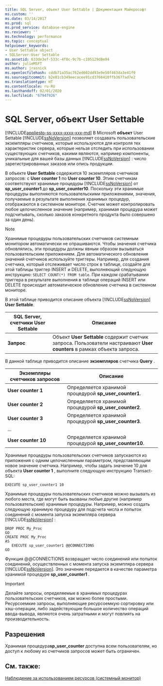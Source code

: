 ```yaml
---
title: SQL Server, объект User Settable | Документация Майкрософт
ms.custom: ''
ms.date: 03/14/2017
ms.prod: sql
ms.prod_service: database-engine
ms.reviewer: ''
ms.technology: performance
ms.topic: conceptual
helpviewer_keywords:
- User Settable object
- SQLServer:User Settable
ms.assetid: 633de3ef-533c-4f0c-9c7b-c105129d8e94
author: julieMSFT
ms.author: jrasnick
ms.openlocfilehash: cddb71a35ac762ed602dd93e9e50f463da3e41f9
ms.sourcegitcommit: b2e81cb349eecacee91cd3766410ffb3677ad7e2
ms.translationtype: HT
ms.contentlocale: ru-RU
ms.lasthandoff: 02/01/2020
ms.locfileid: "67947926"
---
```

# <a name="sql-server-user-settable-object"></a>SQL Server, объект User Settable
[!INCLUDE[appliesto-ss-xxxx-xxxx-xxx-md](../../includes/appliesto-ss-xxxx-xxxx-xxx-md.md)]
  В Microsoft **объект** User Settable [!INCLUDE[ssNoVersion](../../includes/ssnoversion-md.md)] позволяет создавать пользовательские экземпляры счетчиков, которые используются для контроля тех характеристик сервера, которые нельзя отследить при использовании существующих счетчиков, какими являются, например компоненты, уникальные для вашей базы данных [!INCLUDE[ssNoVersion](../../includes/ssnoversion-md.md)] : число зарегистрированных заказов или опись продукции.  
  
 В объекте **User Settable** содержится 10 экземпляров счетчиков запросов: с **User counter 1** по **User counter 10**. Этим счетчикам соответствуют хранимые процедуры [!INCLUDE[ssNoVersion](../../includes/ssnoversion-md.md)] от **sp_user_counter1** до **sp_user_counter10**. Поскольку эти хранимые процедуры выполняются пользовательскими приложениями, значения, получаемые в результате выполнения хранимых процедур, отображаются в системном мониторе. Счетчик может контролировать любое целочисленное значение (например, хранимая процедура может подсчитывать, сколько заказов конкретного продукта было совершено за один день).  
  
> [!NOTE]  
>  Хранимые процедуры пользовательских счетчиков системным монитором автоматически не опрашиваются. Чтобы значения счетчика обновлялись, эти процедуры должны явным образом вызываться пользовательским приложением. Для автоматического обновления значений счетчиков используйте триггеры. Например, для создания счетчика, который отслеживает число строк в таблице, создайте для этой таблицы триггер INSERT и DELETE, выполняющий следующую инструкцию: `SELECT COUNT(*) FROM table`. При каждом срабатывании триггера в результате выполнения в таблице операций INSERT или DELETE происходит автоматическое обновление счетчика в системном мониторе.  
  
 В этой таблице приводится описание объекта [!INCLUDE[ssNoVersion](../../includes/ssnoversion-md.md)] **User Settable**.  
  
|SQL Server, счетчики User Settable|Описание|  
|---------------------------------------|-----------------|  
|**Запрос**|Объект **User Settable** содержит счетчик запроса. Пользователи настраивают **User counters** в рамках объекта запроса.|  
  
 В данной таблице приводится описание **экземпляров** счетчика **Query** .  
  
|Экземпляры счетчиков запросов|Описание|  
|-----------------------------|-----------------|  
|**User counter 1**|Определяется хранимой процедурой **sp_user_counter1**.|  
|**User counter 2**|Определяется хранимой процедурой **sp_user_counter2**.|  
|**User counter 3**|Определяется хранимой процедурой **sp_user_counter3**.|  
|...||  
|**User counter 10**|Определяется хранимой процедурой **sp_user_counter10**.|  
  
 Хранимые процедуры пользовательских счетчиков запускаются из приложения с одним целочисленным параметром, представляющим новое значение счетчика. Например, чтобы задать значение 10 для объекта **User counter 1** , выполните следующую инструкцию Transact-SQL:  
  
```  
EXECUTE sp_user_counter1 10  
```  
  
 Хранимые процедуры пользовательских счетчиков можно вызывать из любого места, где могут быть вызваны любые другие (например пользовательские) хранимые процедуры. Например, можно создать следующую хранимую процедуру для подсчета числа и попыток соединений с момента запуска экземпляра сервера [!INCLUDE[ssNoVersion](../../includes/ssnoversion-md.md)] :  
  
```  
DROP PROC My_Proc  
GO  
CREATE PROC My_Proc  
AS   
   EXECUTE sp_user_counter1 @@CONNECTIONS  
GO  
```  
  
 Функция @@CONNECTIONS возвращает число соединений или попыток соединений, осуществленных с момента запуска экземпляра сервера [!INCLUDE[ssNoVersion](../../includes/ssnoversion-md.md)]. Это значение передается в качестве параметра хранимой процедуре **sp_user_counter1** .  
  
> [!IMPORTANT]  
>  Делайте запросы, определяемые в хранимых процедурах пользовательских счетчиков, как можно более простыми. Ресурсоемкие запросы, выполняющие ресурсоемкую сортировку или хэш-операции, либо задействующие большое количество операций ввода-вывода, являются очень затратными и могут повлиять на производительность.  
  
## <a name="permissions"></a>Разрешения  
 Хранимая процедура**sp_user_counter** доступна всем пользователям, но доступ к любому из счетчиков запросов может быть ограничен.  
  
## <a name="see-also"></a>См. также:  
 [Наблюдение за использованием ресурсов (системный монитор)](../../relational-databases/performance-monitor/monitor-resource-usage-system-monitor.md)  
  
  
